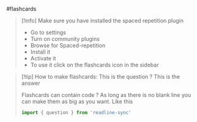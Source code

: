 #flashcards

>[!info] Make sure you have installed the spaced repetition plugin
> - Go to settings
> - Turn on community plugins
> - Browse for Spaced-repetition
> - Install it
> - Activate it
> - To use it click on the flashcards icon in the sidebar

>[!tip] How to make flashcards:
> This is the question
> ?
> This is the answer
> 
> Flashcards can contain code
> ?
> As long as there is no blank line you can make them as big as you want. 
> Like this
> ```js
> import { question } from 'readline-sync'
> ```

